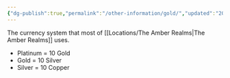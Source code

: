 ```yaml
---
{"dg-publish":true,"permalink":"/other-information/gold/","updated":"2025-03-01T21:15:25.128+00:00"}
---
```


The currency system that most of [[Locations/The Amber Realms\|The Amber Realms]] uses. 
- Platinum = 10 Gold
- Gold = 10 Silver 
- Silver = 10 Copper